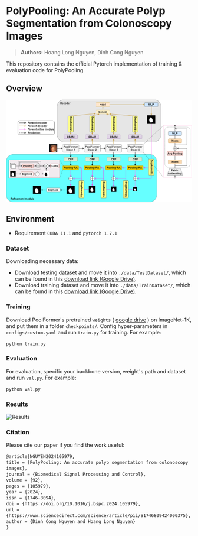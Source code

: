 # PolyPooling: An Accurate Polyp Segmentation from Colonoscopy Images
> **Authors:** 
> Hoang Long Nguyen, 
> Dinh Cong Nguyen

This repository contains the official Pytorch implementation of training & evaluation code for PolyPooling.

## Overview

![Results](images/architecture.png "Results")

## Environment

- Requirement `CUDA 11.1` and `pytorch 1.7.1`

### Dataset

Downloading necessary data:

- Download testing dataset and move it into `./data/TestDataset/`, which can be found in this [download link (Google Drive)](https://drive.google.com/file/d/1o8OfBvYE6K-EpDyvzsmMPndnUMwb540R/view).
- Download training dataset and move it into `./data/TrainDataset/`, which can be found in this [download link (Google Drive)](https://drive.google.com/file/d/1lODorfB33jbd-im-qrtUgWnZXxB94F55/view).

### Training

Download PoolFormer's pretrained `weights`
(
[google drive](https://drive.google.com/drive/folders/1b7bwrInTW4VLEm27YawHOAMSMikga2Ia?usp=sharing)
) on ImageNet-1K, and put them in a folder `checkpoints/`.
Config hyper-parameters in `configs/custom.yaml` and run `train.py` for training. For example:

```
python train.py
```

### Evaluation

For evaluation, specific your backbone version, weight's path and dataset and run `val.py`. For example:

```
python val.py
```
### Results

![Results](images/results.png "Results")

### Citation

Please cite our paper if you find the work useful: 
```
@article{NGUYEN2024105979,
title = {PolyPooling: An accurate polyp segmentation from colonoscopy images},
journal = {Biomedical Signal Processing and Control},
volume = {92},
pages = {105979},
year = {2024},
issn = {1746-8094},
doi = {https://doi.org/10.1016/j.bspc.2024.105979},
url = {https://www.sciencedirect.com/science/article/pii/S1746809424000375},
author = {Dinh Cong Nguyen and Hoang Long Nguyen}
}
```